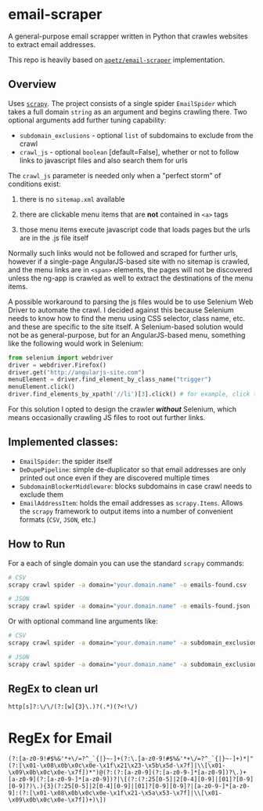 # email-scraper

A general-purpose email scrapper written in Python that crawles websites to extract email addresses.

This repo is heavily based on [`apetz/email-scraper`](https://github.com/apetz/email-scraper) implementation.

## Overview

Uses [`scrapy`](https://scrapy.org). The project consists  of a single spider `EmailSpider` which takes a full domain `string` as an argument and begins crawling there. Two optional arguments add further tuning capability:
* `subdomain_exclusions` - optional `list` of subdomains to exclude from the crawl
* `crawl_js` - optional `boolean` [default=False], whether or not to follow links to javascript files and also search them for urls

The `crawl_js` parameter is needed only when a "perfect storm" of conditions exist:

1. there is no `sitemap.xml` available

2. there are clickable menu items that are **not** contained in `<a>` tags

3. those menu items execute javascript code that loads pages but the urls are in the .js file itself

Normally such links would not be followed and scraped for further urls, however if a single-page AngularJS-based site with no sitemap is crawled, and the menu links are in `<span>` elements, the pages will not be discovered unless the ng-app is crawled as well to extract the destinations of the menu items.

A possible workaround to parsing the js files would be to use Selenium Web Driver to automate the crawl. I decided against this because Selenium needs to know how to find the menu using CSS selector, class name, etc. and these are specific to the site itself. A Selenium-based solution would not be as general-purpose, but for an AngularJS-based menu, something like the following would work in Selenium:

```python
from selenium import webdriver
driver = webdriver.Firefox()
driver.get("http://angularjs-site.com")
menuElement = driver.find_element_by_class_name("trigger")
menuElement.click()
driver.find_elements_by_xpath('//li')[3].click() # for example, click the third item off the discovered menu list
```

For this solution I opted to design the crawler ***without*** Selenium, which means occasionally crawling JS files to root out further links.

## Implemented classes:
* `EmailSpider`: the spider itself
* `DeDupePipeline`: simple de-duplicator so that email addresses are only printed out once even if they are discovered multiple times
* `SubdomainBlockerMiddleware`: blocks subdomains in case crawl needs to exclude them
* `EmailAddressItem`: holds the email addresses as `scrapy.Items`. Allows the `scrapy` framework to output items into a number of
convenient formats (`CSV`, `JSON`, etc.)

## How to Run

For a each of single domain you can use the standard `scrapy` commands:
 ```bash
 # CSV
 scrapy crawl spider -a domain="your.domain.name" -o emails-found.csv

 # JSON
 scrapy crawl spider -a domain="your.domain.name" -o emails-found.json
 ```

Or with optional command line arguments like:

```bash
# CSV
scrapy crawl spider -a domain="your.domain.name" -a subdomain_exclusions="['blog', 'technology']" -a crawl_js=True -o emails-found.csv

# JSON
scrapy crawl spider -a domain="your.domain.name" -a subdomain_exclusions="['blog', 'technology']" -a crawl_js=True -o emails-found.json
```

## RegEx to clean url

```
http[s]?:\/\/(?:[w]{3}\.)?(.*)(?<!\/)
```

# RegEx for Email

```
(?:[a-z0-9!#$%&'*+\/=?^_`{|}~-]+(?:\.[a-z0-9!#$%&'*+\/=?^_`{|}~-]+)*|"(?:[\x01-\x08\x0b\x0c\x0e-\x1f\x21\x23-\x5b\x5d-\x7f]|\\[\x01-\x09\x0b\x0c\x0e-\x7f])*")@(?:(?:[a-z0-9](?:[a-z0-9-]*[a-z0-9])?\.)+[a-z0-9](?:[a-z0-9-]*[a-z0-9])?|\[(?:(?:25[0-5]|2[0-4][0-9]|[01]?[0-9][0-9]?)\.){3}(?:25[0-5]|2[0-4][0-9]|[01]?[0-9][0-9]?|[a-z0-9-]*[a-z0-9]:(?:[\x01-\x08\x0b\x0c\x0e-\x1f\x21-\x5a\x53-\x7f]|\\[\x01-\x09\x0b\x0c\x0e-\x7f])+)\])
```
